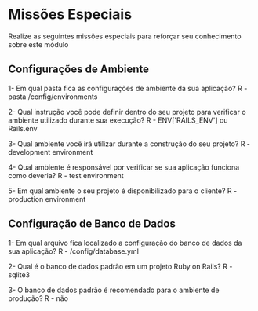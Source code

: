 # Missões Especiais

Realize as seguintes missões especiais para reforçar seu conhecimento sobre este módulo

## Configurações de Ambiente

1- Em qual pasta fica as configurações de ambiente da sua aplicação?
R - pasta /config/environments

2- Qual instrução você pode definir dentro do seu projeto para verificar o ambiente utilizado durante sua execução?
R - ENV['RAILS_ENV'] ou Rails.env

3- Qual ambiente você irá utilizar durante a construção do seu projeto?
R - development environment

4- Qual ambiente é responsável por verificar se sua aplicação funciona como deveria?
R - test environment

5- Em qual ambiente o seu projeto é disponibilizado para o cliente?
R - production environment

## Configuração de Banco de Dados

1- Em qual arquivo fica localizado a configuração do banco de dados da sua aplicação?
R - /config/database.yml

2- Qual é o banco de dados padrão em um projeto Ruby on Rails?
R -  sqlite3

3- O banco de dados padrão é recomendado para o ambiente de produção?
R -  não
